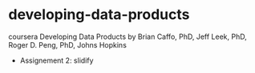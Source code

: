 developing-data-products
========================

coursera Developing Data Products by Brian Caffo, PhD, Jeff Leek, PhD, Roger D. Peng, PhD, Johns Hopkins

- Assignement 2: slidify

